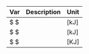 | Var     | Description | Unit |
| ------- | ----------- | ---- |
| $ $ |   |	[kJ]	|
| $ $ |   |	[kJ]	|
| $ $ |   | [KJ] 	|